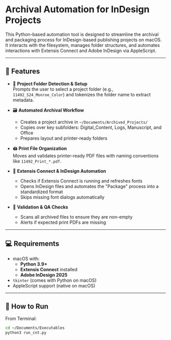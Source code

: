 # Archival Automation for InDesign Projects

This Python-based automation tool is designed to streamline the archival and packaging process for InDesign-based publishing projects on macOS. It interacts with the filesystem, manages folder structures, and automates interactions with Extensis Connect and Adobe InDesign via AppleScript.

---

## 🧩 Features

- 📁 **Project Folder Detection & Setup**  
  Prompts the user to select a project folder (e.g., `11492_S24_Monroe_Color`) and tokenizes the folder name to extract metadata.

- 🗃️ **Automated Archival Workflow**  
  - Creates a project archive in `~/Documents/Archived_Projects/`
  - Copies over key subfolders: Digital_Content, Logs, Manuscript, and Office
  - Prepares layout and printer-ready folders

- 🖨️ **Print File Organization**  
  Moves and validates printer-ready PDF files with naming conventions like `11492_Print_*.pdf`.

- 🧠 **Extensis Connect & InDesign Automation**  
  - Checks if Extensis Connect is running and refreshes fonts
  - Opens InDesign files and automates the "Package" process into a standardized format
  - Skips missing font dialogs automatically

- 🔎 **Validation & QA Checks**  
  - Scans all archived files to ensure they are non-empty  
  - Alerts if expected print PDFs are missing

---

## 💻 Requirements

- macOS with:
  - **Python 3.9+**
  - **Extensis Connect** installed
  - **Adobe InDesign 2025**
- `tkinter` (comes with Python on macOS)
- AppleScript support (native on macOS)

---

## 🚀 How to Run

From Terminal:

```bash
cd ~/Documents/Executables
python3 run_cnt.py
